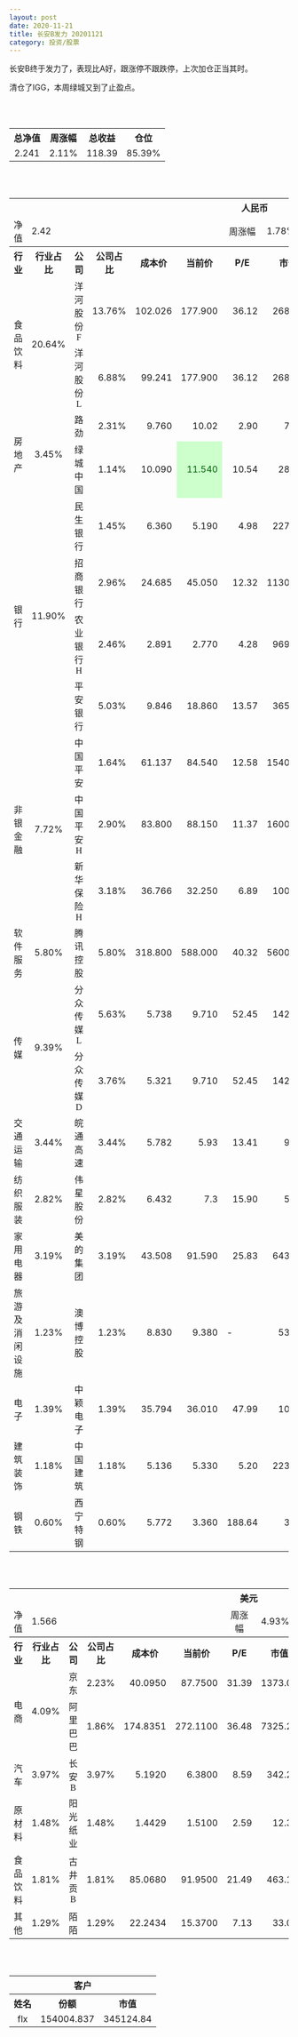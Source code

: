 ```yaml
---
layout: post
date: 2020-11-21
title: 长安B发力 20201121
category: 投资/股票
---
```


长安B终于发力了，表现比A好，跟涨停不跟跌停，上次加仓正当其时。

清仓了IGG，本周绿城又到了止盈点。

<br/>
<br/>

<table cellspacing="0" border="0">
	<tr>
		<th height="21" align="center"><font face="Noto Sans CJK SC Regular">总净值</font></th>
		<th align="center"><font face="Noto Sans CJK SC Regular">周涨幅</font></th>
		<th align="center"><font face="Noto Sans CJK SC Regular">总收益</font></th>
		<th align="center"><font face="Noto Sans CJK SC Regular">仓位</font></th>
	</tr>
	<tr>
		<td height="17" align="center" sdval="2.241" sdnum="1033;0;0.000">2.241</td>
		<td align="center" sdval="0.0211" sdnum="1033;0;0.00%">2.11%</td>
		<td align="center" sdval="118.39" sdnum="1033;0;0.00">118.39</td>
		<td align="center" sdval="0.8539" sdnum="1033;0;0.00%">85.39%</td>
	</tr>
</table>
<br />
<br />
<table>
	<tr>
		<th colspan="12"  height="21" align="center" valign="middle"><font face="Noto Sans CJK SC Regular">人民币</font></th>
		</tr>
	<tr>
		<td height="17" align="center"><font face="Noto Sans CJK SC Regular">净值</font></td>
		<td colspan="5"  align="left" valign="middle" sdval="2.42" sdnum="1033;">2.42</td>
		<td align="center"><font face="Noto Sans CJK SC Regular">周涨幅</font></td>
		<td colspan="5"  align="left" valign="middle" sdval="0.0178" sdnum="1033;0;0.00%">1.78%</td>
		</tr>
	<tr>
		<th height="21" align="center" valign="middle"><font face="Noto Sans CJK SC Regular">行业</font></th>
		<th align="center" valign="middle"><font face="Noto Sans CJK SC Regular">行业占比</font></th>
		<th align="center"><font face="Noto Sans CJK SC Regular">公司</font></th>
		<th align="center"><font face="Noto Sans CJK SC Regular">公司占比</font></th>
		<th align="center"><font face="Noto Sans CJK SC Regular">成本价</font></th>
		<th align="center"><font face="Noto Sans CJK SC Regular">当前价</font></th>
		<th align="center">P/E</th>
		<th align="center"><font face="Noto Sans CJK SC Regular">市值</font></th>
		<th align="center"><font face="Noto Sans CJK SC Regular">总涨幅</font></th>
		<th align="left"><font face="Noto Sans CJK SC Regular">下一阶梯</font></th>
		<th align="left"><font face="Noto Sans CJK SC Regular">浮动止损价</font></th>
		<th align="center"><font face="Noto Sans CJK SC Regular">止损价</font></th>
	</tr>
	<tr>
		<td rowspan="2"  height="42" align="center" valign="middle"><font face="Noto Sans CJK SC Regular">食品饮料</font></td>
		<td rowspan="2"  align="center" valign="middle" sdval="0.2064" sdnum="1033;0;0.00%">20.64%</td>
		<td align="center"><font face="Noto Sans CJK SC Regular">洋河股份F</font></td>
		<td align="right" sdval="0.1376" sdnum="1033;0;0.00%">13.76%</td>
		<td align="right" sdval="102.026" sdnum="1033;0;0.000">102.026</td>
		<td align="right" sdval="177.9" sdnum="1033;0;0.000">177.900</td>
		<td align="right" sdval="36.12" sdnum="1033;0;0.00">36.12</td>
		<td align="right" sdval="2680" sdnum="1033;0;0.00">2680.00</td>
		<td align="right" bgcolor="#FFCCCC" sdval="0.742273181345932" sdnum="1033;0;0.00%"><font color="#CC0000">74.23%</font></td>
		<td align="right" bgcolor="#CCFFCC" sdval="199.26953125" sdnum="1033;0;0.000"><font color="#006600">199.270</font></td>
		<td align="right" bgcolor="#FFCCCC" sdval="146.662375" sdnum="1033;0;0.000"><font color="#CC0000">146.662</font></td>
		<td align="right" bgcolor="#FFCCCC" sdval="146.662" sdnum="1033;0;0.000"><font color="#CC0000">146.662</font></td>
	</tr>
	<tr>
		<td align="center"><font face="Noto Sans CJK SC Regular">洋河股份L</font></td>
		<td align="right" sdval="0.0688" sdnum="1033;0;0.00%">6.88%</td>
		<td align="right" sdval="99.241" sdnum="1033;0;0.000">99.241</td>
		<td align="right" sdval="177.9" sdnum="1033;0;0.000">177.900</td>
		<td align="right" sdval="36.12" sdnum="1033;0;0.00">36.12</td>
		<td align="right" sdval="2680" sdnum="1033;0;0.00">2680.00</td>
		<td align="right" bgcolor="#FFCCCC" sdval="0.791205878618716" sdnum="1033;0;0.00%"><font color="#CC0000">79.12%</font></td>
		<td align="right" bgcolor="#CCFFCC" sdval="193.830078125" sdnum="1033;0;0.000"><font color="#006600">193.830</font></td>
		<td align="right" bgcolor="#FFCCCC" sdval="142.6589375" sdnum="1033;0;0.000"><font color="#CC0000">142.659</font></td>
		<td align="right" bgcolor="#FFCCCC" sdval="142.659" sdnum="1033;0;0.000"><font color="#CC0000">142.659</font></td>
	</tr>
	<tr>
		<td rowspan="2"  height="34" align="center" valign="middle"><font face="Noto Sans CJK SC Regular">房地产</font></td>
		<td rowspan="2"  align="center" valign="middle" sdval="0.0345" sdnum="1033;0;0.00%">3.45%</td>
		<td align="center"><font face="Noto Sans CJK SC Regular">路劲</font></td>
		<td align="right" sdval="0.0231" sdnum="1033;0;0.00%">2.31%</td>
		<td align="right" sdval="9.76" sdnum="1033;0;0.000">9.760</td>
		<td align="right" sdval="10.02" sdnum="1033;">10.02</td>
		<td align="right" sdval="2.9" sdnum="1033;0;0.00">2.90</td>
		<td align="right" sdval="75.08" sdnum="1033;0;0.00">75.08</td>
		<td align="right" bgcolor="#FFCCCC" sdval="0.0252393442622949" sdnum="1033;0;0.00%"><font color="#CC0000">2.52%</font></td>
		<td align="right" sdval="12.2" sdnum="1033;0;0.000">12.200</td>
		<td align="right" sdval="0" sdnum="1033;0;0.000">0.000</td>
		<td align="right" sdval="0" sdnum="1033;0;0.000">0.000</td>
	</tr>
	<tr>
		<td align="center"><font face="Noto Sans CJK SC Regular">绿城中国</font></td>
		<td align="right" sdval="0.0114" sdnum="1033;0;0.00%">1.14%</td>
		<td align="right" sdval="10.09" sdnum="1033;0;0.000">10.090</td>
		<td align="right" bgcolor="#CCFFCC" sdval="11.54" sdnum="1033;0;0.000"><font color="#006600">11.540</font></td>
		<td align="right" sdval="10.54" sdnum="1033;0;0.00">10.54</td>
		<td align="right" sdval="287.8" sdnum="1033;0;0.00">287.80</td>
		<td align="right" bgcolor="#FFCCCC" sdval="0.142306640237859" sdnum="1033;0;0.00%"><font color="#CC0000">14.23%</font></td>
		<td align="right" sdval="12.6125" sdnum="1033;0;0.000">12.613</td>
		<td align="right" sdval="0" sdnum="1033;0;0.000">0.000</td>
		<td align="right" bgcolor="#FFCCCC" sdval="11.604" sdnum="1033;0;0.000"><font color="#CC0000">11.604</font></td>
	</tr>
	<tr>
		<td rowspan="4"  height="72" align="center" valign="middle"><font face="Noto Sans CJK SC Regular">银行</font></td>
		<td rowspan="4"  align="center" valign="middle" sdval="0.119" sdnum="1033;0;0.00%">11.90%</td>
		<td align="center"><font face="Noto Sans CJK SC Regular">民生银行</font></td>
		<td align="right" sdval="0.0145" sdnum="1033;0;0.00%">1.45%</td>
		<td align="right" sdval="6.36" sdnum="1033;0;0.000">6.360</td>
		<td align="right" sdval="5.19" sdnum="1033;0;0.000">5.190</td>
		<td align="right" sdval="4.98" sdnum="1033;0;0.00">4.98</td>
		<td align="right" sdval="2272" sdnum="1033;0;0.00">2272.00</td>
		<td align="right" bgcolor="#CCFFCC" sdval="-0.185362264150943" sdnum="1033;0;0.00%"><font color="#006600">-18.54%</font></td>
		<td align="right" sdval="7.95" sdnum="1033;0;0.000">7.950</td>
		<td align="right" sdval="0" sdnum="1033;0;0.000">0.000</td>
		<td align="right" sdval="0" sdnum="1033;0;0.000">0.000</td>
	</tr>
	<tr>
		<td align="center"><font face="Noto Sans CJK SC Regular">招商银行</font></td>
		<td align="right" sdval="0.0296" sdnum="1033;0;0.00%">2.96%</td>
		<td align="right" sdval="24.685" sdnum="1033;0;0.000">24.685</td>
		<td align="right" sdval="45.05" sdnum="1033;0;0.000">45.050</td>
		<td align="right" sdval="12.32" sdnum="1033;0;0.00">12.32</td>
		<td align="right" sdval="11300" sdnum="1033;0;0.00">11300.00</td>
		<td align="right" bgcolor="#FFCCCC" sdval="0.82359493619607" sdnum="1033;0;0.00%"><font color="#CC0000">82.36%</font></td>
		<td align="right" bgcolor="#CCFFCC" sdval="48.212890625" sdnum="1033;0;0.000"><font color="#006600">48.213</font></td>
		<td align="right" bgcolor="#FFCCCC" sdval="35.4846875" sdnum="1033;0;0.000"><font color="#CC0000">35.485</font></td>
		<td align="right" bgcolor="#FFCCCC" sdval="35.485" sdnum="1033;0;0.000"><font color="#CC0000">35.485</font></td>
	</tr>
	<tr>
		<td align="center"><font face="Noto Sans CJK SC Regular">农业银行H</font></td>
		<td align="right" sdval="0.0246" sdnum="1033;0;0.00%">2.46%</td>
		<td align="right" sdval="2.891" sdnum="1033;0;0.000">2.891</td>
		<td align="right" sdval="2.77" sdnum="1033;0;0.000">2.770</td>
		<td align="right" sdval="4.28" sdnum="1033;0;0.00">4.28</td>
		<td align="right" sdval="9694.5" sdnum="1033;0;0.00">9694.50</td>
		<td align="right" bgcolor="#CCFFCC" sdval="-0.0432540297474923" sdnum="1033;0;0.00%"><font color="#006600">-4.33%</font></td>
		<td align="right" sdval="3.61375" sdnum="1033;0;0.000">3.614</td>
		<td align="right" sdval="0" sdnum="1033;0;0.000">0.000</td>
		<td align="right" sdval="0" sdnum="1033;0;0.000">0.000</td>
	</tr>
	<tr>
		<td align="center"><font face="Noto Sans CJK SC Regular">平安银行</font></td>
		<td align="right" sdval="0.0503" sdnum="1033;0;0.00%">5.03%</td>
		<td align="right" sdval="9.846" sdnum="1033;0;0.000">9.846</td>
		<td align="right" sdval="18.86" sdnum="1033;0;0.000">18.860</td>
		<td align="right" sdval="13.57" sdnum="1033;0;0.00">13.57</td>
		<td align="right" sdval="3659" sdnum="1033;0;0.00">3659.00</td>
		<td align="right" bgcolor="#FFCCCC" sdval="0.91409867966687" sdnum="1033;0;0.00%"><font color="#CC0000">91.41%</font></td>
		<td align="right" bgcolor="#CCFFCC" sdval="19.23046875" sdnum="1033;0;0.000"><font color="#006600">19.230</font></td>
		<td align="right" bgcolor="#FFCCCC" sdval="14.153625" sdnum="1033;0;0.000"><font color="#CC0000">14.154</font></td>
		<td align="right" bgcolor="#FFCCCC" sdval="14.154" sdnum="1033;0;0.000"><font color="#CC0000">14.154</font></td>
	</tr>
	<tr>
		<td rowspan="3"  height="52" align="center" valign="middle"><font face="Noto Sans CJK SC Regular">非银金融</font></td>
		<td rowspan="3"  align="center" valign="middle" sdval="0.0772" sdnum="1033;0;0.00%">7.72%</td>
		<td align="center"><font face="Noto Sans CJK SC Regular">中国平安</font></td>
		<td align="right" sdval="0.0164" sdnum="1033;0;0.00%">1.64%</td>
		<td align="right" sdval="61.137" sdnum="1033;0;0.000">61.137</td>
		<td align="right" sdval="84.54" sdnum="1033;0;0.000">84.540</td>
		<td align="right" sdval="12.58" sdnum="1033;0;0.00">12.58</td>
		<td align="right" sdval="15400" sdnum="1033;0;0.00">15400.00</td>
		<td align="right" bgcolor="#FFCCCC" sdval="0.381396015506158" sdnum="1033;0;0.00%"><font color="#CC0000">38.14%</font></td>
		<td align="right" bgcolor="#CCFFCC" sdval="95.5265625" sdnum="1033;0;0.000"><font color="#006600">95.527</font></td>
		<td align="right" bgcolor="#FFCCCC" sdval="70.30755" sdnum="1033;0;0.000"><font color="#CC0000">70.308</font></td>
		<td align="right" bgcolor="#FFCCCC" sdval="70.308" sdnum="1033;0;0.000"><font color="#CC0000">70.308</font></td>
	</tr>
	<tr>
		<td align="center"><font face="Noto Sans CJK SC Regular">中国平安H</font></td>
		<td align="right" sdval="0.029" sdnum="1033;0;0.00%">2.90%</td>
		<td align="right" sdval="83.8" sdnum="1033;0;0.000">83.800</td>
		<td align="right" sdval="88.15" sdnum="1033;0;0.000">88.150</td>
		<td align="right" sdval="11.37" sdnum="1033;0;0.00">11.37</td>
		<td align="right" sdval="16000" sdnum="1033;0;0.00">16000.00</td>
		<td align="right" bgcolor="#FFCCCC" sdval="0.0505093078758949" sdnum="1033;0;0.00%"><font color="#CC0000">5.05%</font></td>
		<td align="right" sdval="104.75" sdnum="1033;0;0.000">104.750</td>
		<td align="right" sdval="0" sdnum="1033;0;0.000">0.000</td>
		<td align="right" sdval="0" sdnum="1033;0;0.000">0.000</td>
	</tr>
	<tr>
		<td align="center"><font face="Noto Sans CJK SC Regular">新华保险H</font></td>
		<td align="right" sdval="0.0318" sdnum="1033;0;0.00%">3.18%</td>
		<td align="right" sdval="36.766" sdnum="1033;0;0.000">36.766</td>
		<td align="right" sdval="32.25" sdnum="1033;0;0.000">32.250</td>
		<td align="right" sdval="6.89" sdnum="1033;0;0.00">6.89</td>
		<td align="right" sdval="1006.1" sdnum="1033;0;0.00">1006.10</td>
		<td align="right" bgcolor="#CCFFCC" sdval="-0.124230876353152" sdnum="1033;0;0.00%"><font color="#006600">-12.42%</font></td>
		<td align="right" sdval="45.9575" sdnum="1033;0;0.000">45.958</td>
		<td align="right" sdval="0" sdnum="1033;0;0.000">0.000</td>
		<td align="right" sdval="0" sdnum="1033;0;0.000">0.000</td>
	</tr>
	<tr>
		<td height="17" align="center" valign="middle"><font face="Noto Sans CJK SC Regular">软件服务</font></td>
		<td align="center" valign="middle" sdval="0.058" sdnum="1033;0;0.00%">5.80%</td>
		<td align="center"><font face="Noto Sans CJK SC Regular">腾讯控股</font></td>
		<td align="right" sdval="0.058" sdnum="1033;0;0.00%">5.80%</td>
		<td align="right" sdval="318.8" sdnum="1033;0;0.000">318.800</td>
		<td align="right" sdval="588" sdnum="1033;0;0.000">588.000</td>
		<td align="right" sdval="40.32" sdnum="1033;0;0.00">40.32</td>
		<td align="right" sdval="56000" sdnum="1033;0;0.00">56000.00</td>
		<td align="right" bgcolor="#FFCCCC" sdval="0.843016562107904" sdnum="1033;0;0.00%"><font color="#CC0000">84.30%</font></td>
		<td align="right" bgcolor="#CCFFCC" sdval="622.65625" sdnum="1033;0;0.000"><font color="#006600">622.656</font></td>
		<td align="right" bgcolor="#FFCCCC" sdval="458.275" sdnum="1033;0;0.000"><font color="#CC0000">458.275</font></td>
		<td align="right" bgcolor="#FFCCCC" sdval="458.275" sdnum="1033;0;0.000"><font color="#CC0000">458.275</font></td>
	</tr>
	<tr>
		<td rowspan="2"  height="42" align="center" valign="middle"><font face="Noto Sans CJK SC Regular">传媒</font></td>
		<td rowspan="2"  align="center" valign="middle" sdval="0.0939" sdnum="1033;0;0.00%">9.39%</td>
		<td align="center"><font face="Noto Sans CJK SC Regular">分众传媒L</font></td>
		<td align="right" sdval="0.0563" sdnum="1033;0;0.00%">5.63%</td>
		<td align="right" sdval="5.738" sdnum="1033;0;0.000">5.738</td>
		<td align="right" sdval="9.71" sdnum="1033;0;0.000">9.710</td>
		<td align="right" sdval="52.45" sdnum="1033;0;0.00">52.45</td>
		<td align="right" sdval="1425" sdnum="1033;0;0.00">1425.00</td>
		<td align="right" bgcolor="#FFCCCC" sdval="0.690827256883932" sdnum="1033;0;0.00%"><font color="#CC0000">69.08%</font></td>
		<td align="right" bgcolor="#CCFFCC" sdval="11.20703125" sdnum="1033;0;0.000"><font color="#006600">11.207</font></td>
		<td align="right" bgcolor="#FFCCCC" sdval="8.248375" sdnum="1033;0;0.000"><font color="#CC0000">8.248</font></td>
		<td align="right" bgcolor="#FFCCCC" sdval="8.248" sdnum="1033;0;0.000"><font color="#CC0000">8.248</font></td>
	</tr>
	<tr>
		<td align="center"><font face="Noto Sans CJK SC Regular">分众传媒D</font></td>
		<td align="right" sdval="0.0376" sdnum="1033;0;0.00%">3.76%</td>
		<td align="right" sdval="5.321" sdnum="1033;0;0.000">5.321</td>
		<td align="right" sdval="9.71" sdnum="1033;0;0.000">9.710</td>
		<td align="right" sdval="52.45" sdnum="1033;0;0.00">52.45</td>
		<td align="right" sdval="1425" sdnum="1033;0;0.00">1425.00</td>
		<td align="right" bgcolor="#FFCCCC" sdval="0.823444953956023" sdnum="1033;0;0.00%"><font color="#CC0000">82.34%</font></td>
		<td align="right" bgcolor="#CCFFCC" sdval="10.392578125" sdnum="1033;0;0.000"><font color="#006600">10.393</font></td>
		<td align="right" bgcolor="#FFCCCC" sdval="7.6489375" sdnum="1033;0;0.000"><font color="#CC0000">7.649</font></td>
		<td align="right" bgcolor="#FFCCCC" sdval="7.649" sdnum="1033;0;0.000"><font color="#CC0000">7.649</font></td>
	</tr>
	<tr>
		<td height="17" align="center" valign="middle"><font face="Noto Sans CJK SC Regular">交通运输</font></td>
		<td align="center" valign="middle" sdval="0.0344" sdnum="1033;0;0.00%">3.44%</td>
		<td align="center"><font face="Noto Sans CJK SC Regular">皖通高速</font></td>
		<td align="right" sdval="0.0344" sdnum="1033;0;0.00%">3.44%</td>
		<td align="right" sdval="5.782" sdnum="1033;0;0.000">5.782</td>
		<td align="right" sdval="5.93" sdnum="1033;">5.93</td>
		<td align="right" sdval="13.41" sdnum="1033;0;0.00">13.41</td>
		<td align="right" sdval="98.35" sdnum="1033;0;0.00">98.35</td>
		<td align="right" bgcolor="#FFCCCC" sdval="0.0241966793497059" sdnum="1033;0;0.00%"><font color="#CC0000">2.42%</font></td>
		<td align="right" sdval="7.2275" sdnum="1033;0;0.000">7.228</td>
		<td align="right" sdval="0" sdnum="1033;0;0.000">0.000</td>
		<td align="right" sdval="0" sdnum="1033;0;0.000">0.000</td>
	</tr>
	<tr>
		<td height="17" align="center" valign="middle"><font face="Noto Sans CJK SC Regular">纺织服装</font></td>
		<td align="center" valign="middle" sdval="0.0282" sdnum="1033;0;0.00%">2.82%</td>
		<td align="center"><font face="Noto Sans CJK SC Regular">伟星股份</font></td>
		<td align="right" sdval="0.0282" sdnum="1033;0;0.00%">2.82%</td>
		<td align="right" sdval="6.432" sdnum="1033;0;0.000">6.432</td>
		<td align="right" sdval="7.3" sdnum="1033;">7.3</td>
		<td align="right" sdval="15.9" sdnum="1033;0;0.00">15.90</td>
		<td align="right" sdval="56.63" sdnum="1033;0;0.00">56.63</td>
		<td align="right" bgcolor="#FFCCCC" sdval="0.133550248756219" sdnum="1033;0;0.00%"><font color="#CC0000">13.36%</font></td>
		<td align="right" sdval="8.04" sdnum="1033;0;0.000">8.040</td>
		<td align="right" sdval="0" sdnum="1033;0;0.000">0.000</td>
		<td align="right" sdval="0" sdnum="1033;0;0.000">0.000</td>
	</tr>
	<tr>
		<td height="17" align="center" valign="middle"><font face="Noto Sans CJK SC Regular">家用电器</font></td>
		<td align="center" valign="middle" sdval="0.0319" sdnum="1033;0;0.00%">3.19%</td>
		<td align="center"><font face="Noto Sans CJK SC Regular">美的集团</font></td>
		<td align="right" sdval="0.0319" sdnum="1033;0;0.00%">3.19%</td>
		<td align="right" sdval="43.508" sdnum="1033;0;0.000">43.508</td>
		<td align="right" sdval="91.59" sdnum="1033;0;0.000">91.590</td>
		<td align="right" sdval="25.83" sdnum="1033;0;0.00">25.83</td>
		<td align="right" sdval="6435" sdnum="1033;0;0.00">6435.00</td>
		<td align="right" bgcolor="#FFCCCC" sdval="1.10373009101774" sdnum="1033;0;0.00%"><font color="#CC0000">110.37%</font></td>
		<td align="right" bgcolor="#CCFFCC" sdval="106.220703125" sdnum="1033;0;0.000"><font color="#006600">106.221</font></td>
		<td align="right" bgcolor="#FFCCCC" sdval="78.1784375" sdnum="1033;0;0.000"><font color="#CC0000">78.178</font></td>
		<td align="right" bgcolor="#FFCCCC" sdval="78.178" sdnum="1033;0;0.000"><font color="#CC0000">78.178</font></td>
	</tr>
	<tr>
		<td height="17" align="center" valign="middle"><font face="Noto Sans CJK SC Regular">旅游及消闲设施</font></td>
		<td align="center" valign="middle" sdval="0.0123" sdnum="1033;0;0.00%">1.23%</td>
		<td align="center"><font face="Noto Sans CJK SC Regular">澳博控股</font></td>
		<td align="right" sdval="0.0123" sdnum="1033;0;0.00%">1.23%</td>
		<td align="right" sdval="8.83" sdnum="1033;0;0.000">8.830</td>
		<td align="right" sdval="9.38" sdnum="1033;0;0.000">9.380</td>
		<td align="left" sdnum="1033;0;0.00">-</td>
		<td align="right" sdval="532.4" sdnum="1033;0;0.00">532.40</td>
		<td align="right" bgcolor="#FFCCCC" sdval="0.0608876557191393" sdnum="1033;0;0.00%"><font color="#CC0000">6.09%</font></td>
		<td align="right" sdval="11.0375" sdnum="1033;0;0.000">11.038</td>
		<td align="right" sdval="0" sdnum="1033;0;0.000">0.000</td>
		<td align="right" sdval="0" sdnum="1033;0;0.000">0.000</td>
	</tr>
	<tr>
		<td height="17" align="center" valign="middle"><font face="Noto Sans CJK SC Regular">电子</font></td>
		<td align="center" valign="middle" sdval="0.0139" sdnum="1033;0;0.00%">1.39%</td>
		<td align="center"><font face="Noto Sans CJK SC Regular">中颖电子</font></td>
		<td align="right" sdval="0.0139" sdnum="1033;0;0.00%">1.39%</td>
		<td align="right" sdval="35.794" sdnum="1033;0;0.000">35.794</td>
		<td align="right" sdval="36.01" sdnum="1033;0;0.000">36.010</td>
		<td align="right" sdval="47.99" sdnum="1033;0;0.00">47.99</td>
		<td align="right" sdval="100.6" sdnum="1033;0;0.00">100.60</td>
		<td align="right" bgcolor="#FFCCCC" sdval="0.00463453092697086" sdnum="1033;0;0.00%"><font color="#CC0000">0.46%</font></td>
		<td align="right" sdval="44.7425" sdnum="1033;0;0.000">44.743</td>
		<td align="right" sdval="0" sdnum="1033;0;0.000">0.000</td>
		<td align="right" sdval="0" sdnum="1033;0;0.000">0.000</td>
	</tr>
	<tr>
		<td height="17" align="center" valign="middle"><font face="Noto Sans CJK SC Regular">建筑装饰</font></td>
		<td align="center" valign="middle" sdval="0.0118" sdnum="1033;0;0.00%">1.18%</td>
		<td align="center"><font face="Noto Sans CJK SC Regular">中国建筑</font></td>
		<td align="right" sdval="0.0118" sdnum="1033;0;0.00%">1.18%</td>
		<td align="right" sdval="5.136" sdnum="1033;0;0.000">5.136</td>
		<td align="right" sdval="5.33" sdnum="1033;0;0.000">5.330</td>
		<td align="right" sdval="5.2" sdnum="1033;0;0.00">5.20</td>
		<td align="right" sdval="2236" sdnum="1033;0;0.00">2236.00</td>
		<td align="right" bgcolor="#FFCCCC" sdval="0.0363725856697819" sdnum="1033;0;0.00%"><font color="#CC0000">3.64%</font></td>
		<td align="right" sdval="6.42" sdnum="1033;0;0.000">6.420</td>
		<td align="right" sdval="0" sdnum="1033;0;0.000">0.000</td>
		<td align="right" sdval="0" sdnum="1033;0;0.000">0.000</td>
	</tr>
	<tr>
		<td height="17" align="center"><font face="Noto Sans CJK SC Regular">钢铁</font></td>
		<td align="center" valign="middle" sdval="0.006" sdnum="1033;0;0.00%">0.60%</td>
		<td align="center"><font face="Noto Sans CJK SC Regular">西宁特钢</font></td>
		<td align="right" sdval="0.006" sdnum="1033;0;0.00%">0.60%</td>
		<td align="right" sdval="5.772" sdnum="1033;0;0.000">5.772</td>
		<td align="right" sdval="3.36" sdnum="1033;0;0.000">3.360</td>
		<td align="right" sdval="188.64" sdnum="1033;0;0.00">188.64</td>
		<td align="right" sdval="35.11" sdnum="1033;0;0.00">35.11</td>
		<td align="right" bgcolor="#CCFFCC" sdval="-0.419279417879418" sdnum="1033;0;0.00%"><font color="#006600">-41.93%</font></td>
		<td align="right" sdval="7.215" sdnum="1033;0;0.000">7.215</td>
		<td align="right" sdval="0" sdnum="1033;0;0.000">0.000</td>
		<td align="right" sdval="0" sdnum="1033;0;0.000">0.000</td>
	</tr>
</table>
<br />
<br />
<table>
	<tr>
		<th colspan="12"  height="21" align="center" valign="middle"><font face="Noto Sans CJK SC Regular">美元</font></th>
		</tr>
	<tr>
		<td height="17" align="center"><font face="Noto Sans CJK SC Regular">净值</font></td>
		<td colspan="5"  align="left" valign="middle" sdval="1.566" sdnum="1033;">1.566</td>
		<td align="center"><font face="Noto Sans CJK SC Regular">周涨幅</font></td>
		<td colspan="5"  align="left" valign="middle" sdval="0.0493" sdnum="1033;0;0.00%">4.93%</td>
		</tr>
	<tr>
		<th height="22" align="center" valign="middle"><font face="Noto Sans CJK SC Regular">行业</font></th>
		<th align="center" valign="middle"><font face="Noto Sans CJK SC Regular">行业占比</font></th>
		<th align="center"><font face="Noto Sans CJK SC Regular">公司</font></th>
		<th align="center"><font face="Noto Sans CJK SC Regular">公司占比</font></th>
		<th align="center"><font face="Noto Sans CJK SC Regular">成本价</font></th>
		<th align="center"><font face="Noto Sans CJK SC Regular">当前价</font></th>
		<th align="center">P/E</th>
		<th align="center"><font face="Noto Sans CJK SC Regular">市值</font></th>
		<th align="center"><font face="Noto Sans CJK SC Regular">总涨幅</font></th>
		<th align="left"><font face="Noto Sans CJK SC Regular">下一阶梯</font></th>
		<th align="left"><font face="Noto Sans CJK SC Regular">浮动止损价</font></th>
		<th align="center"><font face="Noto Sans CJK SC Regular">止损价</font></th>
	</tr>
	<tr>
		<td rowspan="2"  height="34" align="center" valign="middle"><font face="Noto Sans CJK SC Regular">电商</font></td>
		<td rowspan="2"  align="center" valign="middle" sdval="0.0409" sdnum="1033;0;0.00%">4.09%</td>
		<td align="center" sdnum="1033;0;0.00%"><font face="Noto Sans CJK SC Regular">京东</font></td>
		<td align="right" sdval="0.0223" sdnum="1033;0;0.00%">2.23%</td>
		<td align="right" sdval="40.095" sdnum="1033;0;0.0000">40.0950</td>
		<td align="right" sdval="87.75" sdnum="1033;0;0.0000">87.7500</td>
		<td align="right" sdval="31.39" sdnum="1033;0;0.00">31.39</td>
		<td align="right" sdval="1373.04" sdnum="1033;0;0.00">1373.04</td>
		<td align="right" bgcolor="#FFCCCC" sdval="1.18715218855219" sdnum="1033;0;0.00%"><font color="#CC0000">118.72%</font></td>
		<td align="right" bgcolor="#CCFFCC" sdval="97.88818359375" sdnum="1033;0;0.000"><font color="#006600">97.888</font></td>
		<td align="right" bgcolor="#FFCCCC" sdval="72.045703125" sdnum="1033;0;0.000"><font color="#CC0000">72.046</font></td>
		<td align="right" bgcolor="#FFCCCC" sdval="72.046" sdnum="1033;0;0.000"><font color="#CC0000">72.046</font></td>
	</tr>
	<tr>
		<td align="center" sdnum="1033;0;0.00%"><font face="Noto Sans CJK SC Regular">阿里巴巴</font></td>
		<td align="right" sdval="0.0186" sdnum="1033;0;0.00%">1.86%</td>
		<td align="right" sdval="174.8351" sdnum="1033;0;0.0000">174.8351</td>
		<td align="right" sdval="272.11" sdnum="1033;0;0.0000">272.1100</td>
		<td align="right" sdval="36.48" sdnum="1033;0;0.00">36.48</td>
		<td align="right" sdval="7325.24" sdnum="1033;0;0.00">7325.24</td>
		<td align="right" bgcolor="#FFCCCC" sdval="0.554980841146886" sdnum="1033;0;0.00%"><font color="#CC0000">55.50%</font></td>
		<td align="right" bgcolor="#CCFFCC" sdval="273.17984375" sdnum="1033;0;0.000"><font color="#006600">273.180</font></td>
		<td align="right" bgcolor="#FFCCCC" sdval="201.060365" sdnum="1033;0;0.000"><font color="#CC0000">201.060</font></td>
		<td align="right" bgcolor="#FFCCCC" sdval="251.325" sdnum="1033;0;0.000"><font color="#CC0000">251.325</font></td>
	</tr>
	<tr>
		<td height="21" align="center" valign="middle"><font face="Noto Sans CJK SC Regular">汽车</font></td>
		<td align="center" sdval="0.0397" sdnum="1033;0;0.00%">3.97%</td>
		<td align="center" sdnum="1033;0;0.00%"><font face="Noto Sans CJK SC Regular">长安B</font></td>
		<td align="right" sdval="0.0397" sdnum="1033;0;0.00%">3.97%</td>
		<td align="right" sdval="5.192" sdnum="1033;0;0.0000">5.1920</td>
		<td align="right" sdval="6.38" sdnum="1033;0;0.0000">6.3800</td>
		<td align="right" sdval="8.59" sdnum="1033;0;0.00">8.59</td>
		<td align="right" sdval="342.2" sdnum="1033;0;0.00">342.20</td>
		<td align="right" bgcolor="#FFCCCC" sdval="0.227413559322034" sdnum="1033;0;0.00%"><font color="#CC0000">22.74%</font></td>
		<td align="right" sdval="6.49" sdnum="1033;0;0.000">6.490</td>
		<td align="right" sdval="0" sdnum="1033;0;0.000">0.000</td>
		<td align="right" sdval="0" sdnum="1033;0;0.000">0.000</td>
	</tr>
	<tr>
		<td height="17" align="center"><font face="Noto Sans CJK SC Regular">原材料</font></td>
		<td align="center" sdval="0.0148" sdnum="1033;0;0.00%">1.48%</td>
		<td align="center" sdnum="1033;0;0.00%"><font face="Noto Sans CJK SC Regular">阳光纸业</font></td>
		<td align="right" sdval="0.0148" sdnum="1033;0;0.00%">1.48%</td>
		<td align="right" sdval="1.4429" sdnum="1033;0;0.0000">1.4429</td>
		<td align="right" sdval="1.51" sdnum="1033;0;0.0000">1.5100</td>
		<td align="right" sdval="2.59" sdnum="1033;0;0.00">2.59</td>
		<td align="right" sdval="12.37" sdnum="1033;0;0.00">12.37</td>
		<td align="right" bgcolor="#FFCCCC" sdval="0.0451035692009147" sdnum="1033;0;0.00%"><font color="#CC0000">4.51%</font></td>
		<td align="right" sdval="1.803625" sdnum="1033;0;0.000">1.804</td>
		<td align="right" sdval="0" sdnum="1033;0;0.000">0.000</td>
		<td align="right" sdval="0" sdnum="1033;0;0.000">0.000</td>
	</tr>
	<tr>
		<td height="21" align="center"><font face="Noto Sans CJK SC Regular">食品饮料</font></td>
		<td align="center" sdval="0.0181" sdnum="1033;0;0.00%">1.81%</td>
		<td align="center" sdnum="1033;0;0.00%"><font face="Noto Sans CJK SC Regular">古井贡B</font></td>
		<td align="right" sdval="0.0181" sdnum="1033;0;0.00%">1.81%</td>
		<td align="right" sdval="85.068" sdnum="1033;0;0.0000">85.0680</td>
		<td align="right" sdval="91.95" sdnum="1033;0;0.0000">91.9500</td>
		<td align="right" sdval="21.49" sdnum="1033;0;0.00">21.49</td>
		<td align="right" sdval="463.1" sdnum="1033;0;0.00">463.10</td>
		<td align="right" bgcolor="#FFCCCC" sdval="0.0794999858936381" sdnum="1033;0;0.00%"><font color="#CC0000">7.95%</font></td>
		<td align="right" sdval="106.335" sdnum="1033;0;0.000">106.335</td>
		<td align="right" sdval="0" sdnum="1033;0;0.000">0.000</td>
		<td align="right" sdval="0" sdnum="1033;0;0.000">0.000</td>
	</tr>
	<tr>
		<td height="17" align="center"><font face="Noto Sans CJK SC Regular">其他</font></td>
		<td align="center" sdval="0.0129" sdnum="1033;0;0.00%">1.29%</td>
		<td align="center" sdnum="1033;0;0.00%"><font face="Noto Sans CJK SC Regular">陌陌</font></td>
		<td align="right" sdval="0.0129" sdnum="1033;0;0.00%">1.29%</td>
		<td align="right" sdval="22.2434" sdnum="1033;0;0.0000">22.2434</td>
		<td align="right" sdval="15.37" sdnum="1033;0;0.0000">15.3700</td>
		<td align="right" sdval="7.13" sdnum="1033;0;0.00">7.13</td>
		<td align="right" sdval="33.01" sdnum="1033;0;0.00">33.01</td>
		<td align="right" bgcolor="#CCFFCC" sdval="-0.310408514885314" sdnum="1033;0;0.00%"><font color="#006600">-31.04%</font></td>
		<td align="right" sdval="27.80425" sdnum="1033;0;0.000">27.804</td>
		<td align="right" sdval="0" sdnum="1033;0;0.000">0.000</td>
		<td align="right" sdval="0" sdnum="1033;0;0.000">0.000</td>
	</tr>
</table>
<br />
<br />
<table>
	<tr>
		<th colspan="12"  height="21" align="center" valign="middle"><font face="Noto Sans CJK SC Regular">客户</font></th>
		</tr>
	<tr>
		<th height="22" align="center"><font face="Noto Sans CJK SC Regular">姓名</font></th>
		<th align="center"><font face="Noto Sans CJK SC Regular">份额</font></th>
		<th align="center"><font face="Noto Sans CJK SC Regular">市值</font></th>
	</tr>
	<tr>
		<td height="17" align="center">flx</td>
		<td align="center" sdval="154004.837" sdnum="1033;">154004.837</td>
		<td align="center" sdval="345124.839717" sdnum="1033;0;0.00">345124.84</td>
	</tr>
</table>
